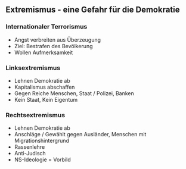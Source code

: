 ## Extremismus - eine Gefahr für die Demokratie

### Internationaler Terrorismus
- Angst verbreiten aus Überzeugung
- Ziel: Bestrafen des Bevölkerung
- Wollen Aufmerksamkeit

### Linksextremismus
- Lehnen Demokratie ab
- Kapitalismus abschaffen
- Gegen Reiche Menschen, Staat / Polizei, Banken
- Kein Staat, Kein Eigentum

### Rechtsextremismus
- Lehnen Demokratie ab
- Anschläge / Gewählt gegen Ausländer, Menschen mit Migrationshintergrund
- Rassenlehre
- Anti-Judisch
- NS-Ideologie = Vorbild